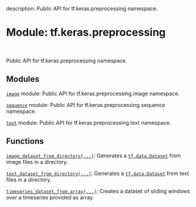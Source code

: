 description: Public API for tf.keras.preprocessing namespace.

<div itemscope itemtype="http://developers.google.com/ReferenceObject">
<meta itemprop="name" content="tf.keras.preprocessing" />
<meta itemprop="path" content="Stable" />
</div>

# Module: tf.keras.preprocessing

<!-- Insert buttons and diff -->

<table class="tfo-notebook-buttons tfo-api nocontent" align="left">

</table>



Public API for tf.keras.preprocessing namespace.



## Modules

[`image`](../../tf/keras/preprocessing/image.md) module: Public API for tf.keras.preprocessing.image namespace.

[`sequence`](../../tf/keras/preprocessing/sequence.md) module: Public API for tf.keras.preprocessing.sequence namespace.

[`text`](../../tf/keras/preprocessing/text.md) module: Public API for tf.keras.preprocessing.text namespace.

## Functions

[`image_dataset_from_directory(...)`](../../tf/keras/utils/image_dataset_from_directory.md): Generates a <a href="../../tf/data/Dataset.md"><code>tf.data.Dataset</code></a> from image files in a directory.

[`text_dataset_from_directory(...)`](../../tf/keras/utils/text_dataset_from_directory.md): Generates a <a href="../../tf/data/Dataset.md"><code>tf.data.Dataset</code></a> from text files in a directory.

[`timeseries_dataset_from_array(...)`](../../tf/keras/utils/timeseries_dataset_from_array.md): Creates a dataset of sliding windows over a timeseries provided as array.

